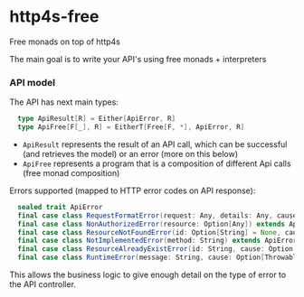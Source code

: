 # http4s-free

Free monads on top of http4s

The main goal is to write your API's using free monads + interpreters

### API model

The API has next main types:
```scala
  type ApiResult[R] = Either[ApiError, R]
  type ApiFree[F[_], R] = EitherT[Free[F, *], ApiError, R]
```


- `ApiResult` represents the result of an API call, which can be successful (and retrieves the model) or an error (more on this below)
- `ApiFree` represents a program that is a composition of different Api calls (free monad composition)

Errors supported (mapped to HTTP error codes on API response):
```scala
  sealed trait ApiError
  final case class RequestFormatError(request: Any, details: Any, cause: Option[Throwable] = None) extends ApiError
  final case class NonAuthorizedError(resource: Option[Any]) extends ApiError
  final case class ResourceNotFoundError(id: Option[String] = None, cause: Option[Throwable] = None) extends ApiError
  final case class NotImplementedError(method: String) extends ApiError
  final case class ResourceAlreadyExistError(id: String, cause: Option[Throwable] = None) extends ApiError
  final case class RuntimeError(message: String, cause: Option[Throwable] = None) extends ApiError
```

This allows the business logic to give enough detail on the type of error to the API controller.
